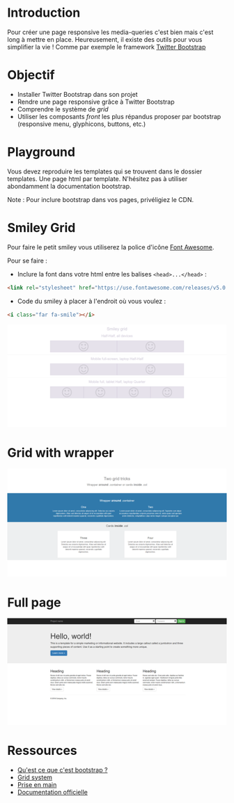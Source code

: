 # Introduction

Pour créer une page responsive les media-queries c'est bien mais c'est long à mettre en place. Heureusement,
il existe des outils pour vous simplifier la vie ! Comme par exemple  le framework [Twitter Bootstrap](http://getbootstrap.com/)

# Objectif

* Installer Twitter Bootstrap dans son projet
* Rendre une page responsive grâce à Twitter Bootstrap
* Comprendre le système de *grid*
* Utiliser les composants *front* les plus répandus proposer par bootstrap (responsive menu, glyphicons, buttons, etc.)

# Playground

Vous devez reproduire les templates qui se trouvent dans le dossier templates. Une page html par template. N'hésitez pas à utiliser abondamment la documentation bootstrap.

Note :
Pour inclure bootstrap dans vos pages, privéligiez le CDN.

# Smiley Grid

Pour faire le petit smiley vous utiliserez la police d'icône [Font Awesome](https://fontawesome.com/get-started/web-fonts-with-css).

Pour se faire :

* Inclure la font dans votre html entre les balises `<head>...</head>` :
```html
<link rel="stylesheet" href="https://use.fontawesome.com/releases/v5.0.13/css/all.css" integrity="sha384-DNOHZ68U8hZfKXOrtjWvjxusGo9WQnrNx2sqG0tfsghAvtVlRW3tvkXWZh58N9jp" crossorigin="anonymous">
```
* Code du smiley à placer à l'endroit où vous voulez : 
```html 
<i class="far fa-smile"></i>
```

![smiley-grid](./templates/smiley-grid.png)

# Grid with wrapper

![Grid wrapper](./templates/grid-wrapper.png)

# Full page

![Full page](./templates/full.png)

# Ressources

* [Qu'est ce que c'est bootstrap ?](https://www.quackit.com/bootstrap/bootstrap_4/tutorial/what_is_bootstrap.cfm)
* [Grid system](https://www.quackit.com/bootstrap/bootstrap_4/tutorial/bootstrap_grid_system.cfm)
* [Prise en main](https://www.quackit.com/bootstrap/bootstrap_4/tutorial/)
* [Documentation officielle](https://getbootstrap.com/docs/4.4/getting-started/introduction/)
